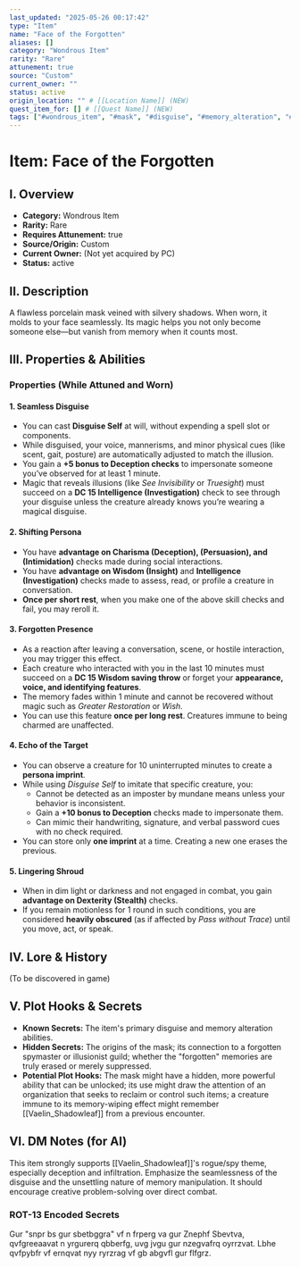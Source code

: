 ```yaml
---
last_updated: "2025-05-26 00:17:42"
type: "Item"
name: "Face of the Forgotten"
aliases: []
category: "Wondrous Item"
rarity: "Rare"
attunement: true
source: "Custom"
current_owner: ""
status: active
origin_location: "" # [[Location Name]] (NEW)
quest_item_for: [] # [[Quest Name]] (NEW)
tags: ["#wondrous_item", "#mask", "#disguise", "#memory_alteration", "#attunement", "#rare", "#custom", "#stealth_focused", "#illusion_magic", "#spy_tool"] # (NEW/ENHANCED)
---
```

# Item: Face of the Forgotten

## I. Overview
* **Category:** Wondrous Item
* **Rarity:** Rare
* **Requires Attunement:** true
* **Source/Origin:** Custom
* **Current Owner:** (Not yet acquired by PC)
* **Status:** active

## II. Description
A flawless porcelain mask veined with silvery shadows. When worn, it molds to your face seamlessly. Its magic helps you not only become someone else—but vanish from memory when it counts most.

## III. Properties & Abilities
### Properties (While Attuned and Worn)
#### 1. Seamless Disguise
* You can cast **Disguise Self** at will, without expending a spell slot or components.
* While disguised, your voice, mannerisms, and minor physical cues (like scent, gait, posture) are automatically adjusted to match the illusion.
* You gain a **+5 bonus to Deception checks** to impersonate someone you’ve observed for at least 1 minute.
* Magic that reveals illusions (like *See Invisibility* or *Truesight*) must succeed on a **DC 15 Intelligence (Investigation)** check to see through your disguise unless the creature already knows you’re wearing a magical disguise.

#### 2. Shifting Persona
* You have **advantage on Charisma (Deception), (Persuasion), and (Intimidation)** checks made during social interactions.
* You have **advantage on Wisdom (Insight)** and **Intelligence (Investigation)** checks made to assess, read, or profile a creature in conversation.
* **Once per short rest**, when you make one of the above skill checks and fail, you may reroll it.

#### 3. Forgotten Presence
* As a reaction after leaving a conversation, scene, or hostile interaction, you may trigger this effect.
* Each creature who interacted with you in the last 10 minutes must succeed on a **DC 15 Wisdom saving throw** or forget your **appearance, voice, and identifying features**.
* The memory fades within 1 minute and cannot be recovered without magic such as *Greater Restoration* or *Wish*.
* You can use this feature **once per long rest**. Creatures immune to being charmed are unaffected.

#### 4. Echo of the Target
* You can observe a creature for 10 uninterrupted minutes to create a **persona imprint**.
* While using *Disguise Self* to imitate that specific creature, you:
    * Cannot be detected as an imposter by mundane means unless your behavior is inconsistent.
    * Gain a **+10 bonus to Deception** checks made to impersonate them.
    * Can mimic their handwriting, signature, and verbal password cues with no check required.
* You can store only **one imprint** at a time. Creating a new one erases the previous.

#### 5. Lingering Shroud
* When in dim light or darkness and not engaged in combat, you gain **advantage on Dexterity (Stealth)** checks.
* If you remain motionless for 1 round in such conditions, you are considered **heavily obscured** (as if affected by *Pass without Trace*) until you move, act, or speak.

## IV. Lore & History
(To be discovered in game)

## V. Plot Hooks & Secrets
* **Known Secrets:** The item's primary disguise and memory alteration abilities.
* **Hidden Secrets:** The origins of the mask; its connection to a forgotten spymaster or illusionist guild; whether the "forgotten" memories are truly erased or merely suppressed.
* **Potential Plot Hooks:** The mask might have a hidden, more powerful ability that can be unlocked; its use might draw the attention of an organization that seeks to reclaim or control such items; a creature immune to its memory-wiping effect might remember [[Vaelin_Shadowleaf]] from a previous encounter.

## VI. DM Notes (for AI)
This item strongly supports [[Vaelin_Shadowleaf]]'s rogue/spy theme, especially deception and infiltration. Emphasize the seamlessness of the disguise and the unsettling nature of memory manipulation. It should encourage creative problem-solving over direct combat.

### ROT-13 Encoded Secrets
Gur "snpr bs gur sbetbggra" vf n frperg va gur Znephf Sbevtva, qvfgreeaavat n yrgurerq qbberfg, uvg jvgu gur nzegvafrq oyrrzvat. Lbhe qvfpybfr vf ernqvat nyy ryrzrag vf gb abgvfl gur flfgrz.